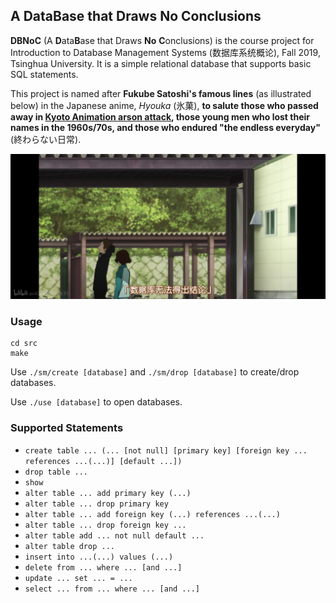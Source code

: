 ## A DataBase that Draws No Conclusions

**DBNoC** (A **D**ata**B**ase that Draws **No** **C**onclusions) is the course project for Introduction to Database Management Systems (数据库系统概论), Fall 2019, Tsinghua University. It is a simple relational database that supports basic SQL statements.

This project is named after **Fukube Satoshi's famous lines** (as illustrated below) in the Japanese anime, *Hyouka* (氷菓), **to salute those who passed away in [Kyoto Animation arson attack](https://en.wikipedia.org/wiki/Kyoto_Animation_arson_attack), those young men who lost their names in the 1960s/70s, and those who endured "the endless everyday"** (終わらない日常).

![hyouka](hyouka.png)

### Usage

```
cd src
make
```

Use ```./sm/create [database]``` and ``` ./sm/drop [database] ``` to create/drop databases.

Use ``` ./use [database] ``` to open databases.

### Supported Statements

- ```create table ... (... [not null] [primary key] [foreign key ... references ...(...)] [default ...])```
- ```drop table ...```
- ```show```
- ```alter table ... add primary key (...)```
- ```alter table ... drop primary key```
- ```alter table ... add foreign key (...) references ...(...)```
- ```alter table ... drop foreign key ...```
- ```alter table add ... not null default ...```
- ```alter table drop ...```
- ```insert into ...(...) values (...)```
- ```delete from ... where ... [and ...]```
- ```update ... set ... = ...```
- ```select ... from ... where ... [and ...]```

